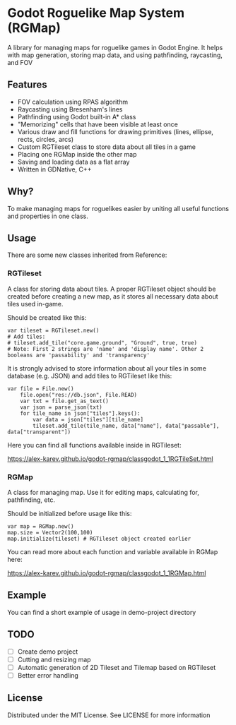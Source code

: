 # Godot Roguelike Map System (RGMap)

A library for managing maps for roguelike games in Godot Engine. It helps with map generation, storing map data, and using pathfinding, raycasting, and FOV



## Features
* FOV calculation using RPAS algorithm
* Raycasting using Bresenham's lines
* Pathfinding using Godot built-in A* class
* "Memorizing" cells that have been visible at least once
* Various draw and fill functions for drawing primitives (lines, ellipse, rects, circles, arcs)
* Custom RGTileset class to store data about all tiles in a game
* Placing one RGMap inside the other map
* Saving and loading data as a flat array
* Written in GDNative, C++

## Why?

To make managing maps for roguelikes easier by uniting all useful functions and properties in one class.

## Usage
There are some new classes inherited from Reference:

### RGTileset
A class for storing data about tiles. A proper RGTileset object should be created before creating a new map, as it stores all necessary data about tiles used in-game.

Should be created like this:

```
var tileset = RGTileset.new()
# Add tiles:
# tileset.add_tile("core.game.ground", "Ground", true, true)
# Note: First 2 strings are 'name' and 'display name'. Other 2 booleans are 'passability' and 'transparency'
```

It is strongly advised to store information about all your tiles in some database (e.g. JSON) and add tiles to RGTileset like this:

```
var file = File.new()
	file.open("res://db.json", File.READ)
	var txt = file.get_as_text()
	var json = parse_json(txt)
	for tile_name in json["tiles"].keys():
        var data = json["tiles"][tile_name]
        tileset.add_tile(tile_name, data["name"], data["passable"], data["transparent"])
```

Here you can find all functions available inside in RGTileset: 

<https://alex-karev.github.io/godot-rgmap/classgodot_1_1RGTileSet.html>

### RGMap
A class for managing map. Use it for editing maps, calculating for, pathfinding, etc.

Should be initialized before usage like this:
```
var map = RGMap.new()
map.size = Vector2(100,100)
map.initialize(tileset) # RGTileset object created earlier
```

You can read more about each function and variable available in RGMap here:

<https://alex-karev.github.io/godot-rgmap/classgodot_1_1RGMap.html>

## Example
You can find a short example of usage in demo-project directory

## TODO
- [ ] Create demo project
- [ ] Cutting and resizing map
- [ ] Automatic generation of 2D Tileset and Tilemap based on RGTileset
- [ ] Better error handling

## License
Distributed under the MIT License. See LICENSE for more information